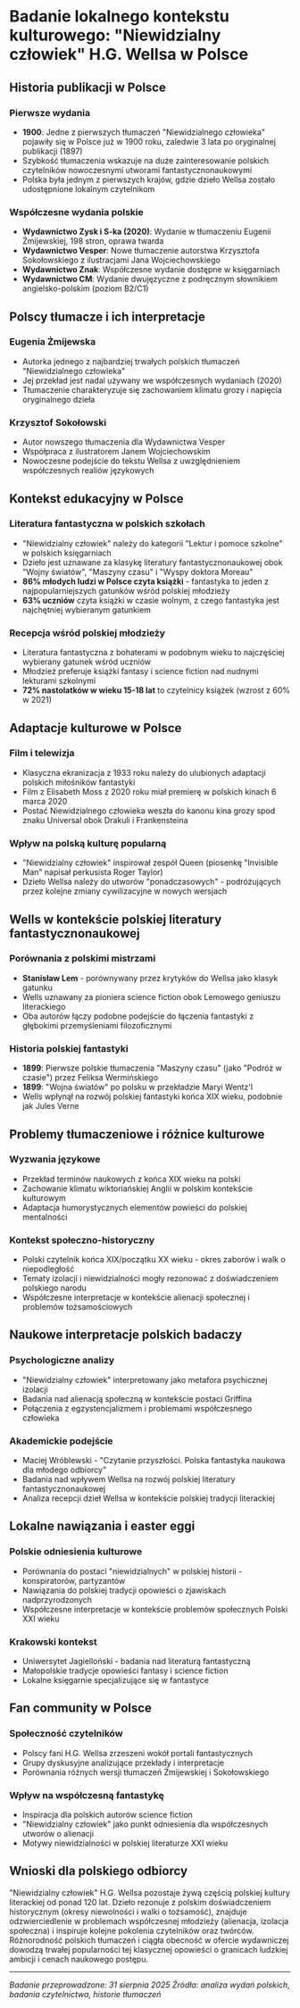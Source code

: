 # Badanie lokalnego kontekstu kulturowego: "Niewidzialny człowiek" H.G. Wellsa w Polsce

## Historia publikacji w Polsce

### Pierwsze wydania
- **1900**: Jedne z pierwszych tłumaczeń "Niewidzialnego człowieka" pojawiły się w Polsce już w 1900 roku, zaledwie 3 lata po oryginalnej publikacji (1897)
- Szybkość tłumaczenia wskazuje na duże zainteresowanie polskich czytelników nowoczesnymi utworami fantastycznonaukowymi
- Polska była jednym z pierwszych krajów, gdzie dzieło Wellsa zostało udostępnione lokalnym czytelnikom

### Współczesne wydania polskie
- **Wydawnictwo Zysk i S-ka (2020)**: Wydanie w tłumaczeniu Eugenii Żmijewskiej, 198 stron, oprawa twarda
- **Wydawnictwo Vesper**: Nowe tłumaczenie autorstwa Krzysztofa Sokołowskiego z ilustracjami Jana Wojciechowskiego
- **Wydawnictwo Znak**: Współczesne wydanie dostępne w księgarniach
- **Wydawnictwo CM**: Wydanie dwujęzyczne z podręcznym słownikiem angielsko-polskim (poziom B2/C1)

## Polscy tłumacze i ich interpretacje

### Eugenia Żmijewska
- Autorka jednego z najbardziej trwałych polskich tłumaczeń "Niewidzialnego człowieka"
- Jej przekład jest nadal używany we współczesnych wydaniach (2020)
- Tłumaczenie charakteryzuje się zachowaniem klimatu grozy i napięcia oryginalnego dzieła

### Krzysztof Sokołowski
- Autor nowszego tłumaczenia dla Wydawnictwa Vesper
- Współpraca z ilustratorem Janem Wojciechowskim
- Nowoczesne podejście do tekstu Wellsa z uwzględnieniem współczesnych realiów językowych

## Kontekst edukacyjny w Polsce

### Literatura fantastyczna w polskich szkołach
- "Niewidzialny człowiek" należy do kategorii "Lektur i pomoce szkolne" w polskich księgarniach
- Dzieło jest uznawane za klasykę literatury fantastycznonaukowej obok "Wojny światów", "Maszyny czasu" i "Wyspy doktora Moreau"
- **86% młodych ludzi w Polsce czyta książki** - fantastyka to jeden z najpopularniejszych gatunków wśród polskiej młodzieży
- **63% uczniów** czyta książki w czasie wolnym, z czego fantastyka jest najchętniej wybieranym gatunkiem

### Recepcja wśród polskiej młodzieży
- Literatura fantastyczna z bohaterami w podobnym wieku to najczęściej wybierany gatunek wśród uczniów
- Młodzież preferuje książki fantasy i science fiction nad nudnymi lekturami szkolnymi
- **72% nastolatków w wieku 15-18 lat** to czytelnicy książek (wzrost z 60% w 2021)

## Adaptacje kulturowe w Polsce

### Film i telewizja
- Klasyczna ekranizacja z 1933 roku należy do ulubionych adaptacji polskich miłośników fantastyki
- Film z Elisabeth Moss z 2020 roku miał premierę w polskich kinach 6 marca 2020
- Postać Niewidzialnego człowieka weszła do kanonu kina grozy spod znaku Universal obok Drakuli i Frankensteina

### Wpływ na polską kulturę popularną
- "Niewidzialny człowiek" inspirował zespół Queen (piosenkę "Invisible Man" napisał perkusista Roger Taylor)
- Dzieło Wellsa należy do utworów "ponadczasowych" - podróżujących przez kolejne zmiany cywilizacyjne w nowych wersjach

## Wells w kontekście polskiej literatury fantastycznonaukowej

### Porównania z polskimi mistrzami
- **Stanisław Lem** - porównywany przez krytyków do Wellsa jako klasyk gatunku
- Wells uznawany za pioniera science fiction obok Lemowego geniuszu literackiego
- Oba autorów łączy podobne podejście do łączenia fantastyki z głębokimi przemyśleniami filozoficznymi

### Historia polskiej fantastyki
- **1899**: Pierwsze polskie tłumaczenia "Maszyny czasu" (jako "Podróż w czasie") przez Feliksa Wermińskiego
- **1899**: "Wojna światów" po polsku w przekładzie Maryi Wentz'l
- Wells wpłynął na rozwój polskiej fantastyki końca XIX wieku, podobnie jak Jules Verne

## Problemy tłumaczeniowe i różnice kulturowe

### Wyzwania językowe
- Przekład terminów naukowych z końca XIX wieku na polski
- Zachowanie klimatu wiktoriańskiej Anglii w polskim kontekście kulturowym
- Adaptacja humorystycznych elementów powieści do polskiej mentalności

### Kontekst społeczno-historyczny
- Polski czytelnik końca XIX/początku XX wieku - okres zaborów i walk o niepodległość
- Tematy izolacji i niewidzialności mogły rezonować z doświadczeniem polskiego narodu
- Współczesne interpretacje w kontekście alienacji społecznej i problemów tożsamościowych

## Naukowe interpretacje polskich badaczy

### Psychologiczne analizy
- "Niewidzialny człowiek" interpretowany jako metafora psychicznej izolacji
- Badania nad alienacją społeczną w kontekście postaci Griffina
- Połączenia z egzystencjalizmem i problemami współczesnego człowieka

### Akademickie podejście
- Maciej Wróblewski - "Czytanie przyszłości. Polska fantastyka naukowa dla młodego odbiorcy"
- Badania nad wpływem Wellsa na rozwój polskiej literatury fantastycznonaukowej
- Analiza recepcji dzieł Wellsa w kontekście polskiej tradycji literackiej

## Lokalne nawiązania i easter eggi

### Polskie odniesienia kulturowe
- Porównania do postaci "niewidzialnych" w polskiej historii - konspiratorów, partyzantów
- Nawiązania do polskiej tradycji opowieści o zjawiskach nadprzyrodzonych
- Współczesne interpretacje w kontekście problemów społecznych Polski XXI wieku

### Krakowski kontekst
- Uniwersytet Jagielloński - badania nad literaturą fantastyczną
- Małopolskie tradycje opowieści fantasy i science fiction
- Lokalne księgarnie specjalizujące się w fantastyce

## Fan community w Polsce

### Społeczność czytelników
- Polscy fani H.G. Wellsa zrzeszeni wokół portali fantastycznych
- Grupy dyskusyjne analizujące przekłady i interpretacje
- Porównania różnych wersji tłumaczeń Żmijewskiej i Sokołowskiego

### Wpływ na współczesną fantastykę
- Inspiracja dla polskich autorów science fiction
- "Niewidzialny człowiek" jako punkt odniesienia dla współczesnych utworów o alienacji
- Motywy niewidzialności w polskiej literaturze XXI wieku

## Wnioski dla polskiego odbiorcy

"Niewidzialny człowiek" H.G. Wellsa pozostaje żywą częścią polskiej kultury literackiej od ponad 120 lat. Dzieło rezonuje z polskim doświadczeniem historycznym (okresy niewolności i walki o tożsamość), znajduje odzwierciedlenie w problemach współczesnej młodzieży (alienacja, izolacja społeczna) i inspiruje kolejne pokolenia czytelników oraz twórców. Różnorodność polskich tłumaczeń i ciągła obecność w ofercie wydawniczej dowodzą trwałej popularności tej klasycznej opowieści o granicach ludzkiej ambicji i cenach naukowego postępu.

---
*Badanie przeprowadzone: 31 sierpnia 2025*
*Źródła: analiza wydań polskich, badania czytelnictwa, historie tłumaczeń*
